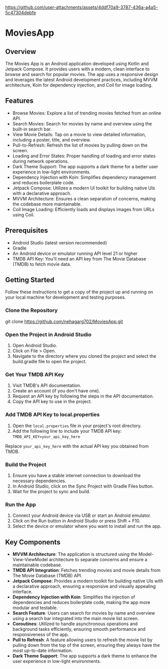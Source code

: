 

https://github.com/user-attachments/assets/4ddf70a9-3787-436a-a4a5-5c47304debfe

# MoviesApp

## Overview
The Movies App is an Android application developed using Kotlin and Jetpack Compose. It provides users with a modern, clean interface to browse and search for popular movies. The app uses a responsive design and leverages the latest Android development practices, including MVVM architecture, Koin for dependency injection, and Coil for image loading.

## Features
- Browse Movies: Explore a list of trending movies fetched from an online API.
- Search Movies: Search for movies by name and overview using the built-in search bar.
- View Movie Details: Tap on a movie to view detailed information, including a poster, title, and overview.
- Pull-to-Refresh: Refresh the list of movies by pulling down on the screen.
- Loading and Error States: Proper handling of loading and error states during network operations.
- Dark Theme Support: The app supports a dark theme for a better user experience in low-light environments.
- Dependency Injection with Koin: Simplifies dependency management and reduces boilerplate code.
- Jetpack Compose: Utilizes a modern UI toolkit for building native UIs with a declarative approach.
- MVVM Architecture: Ensures a clean separation of concerns, making the codebase more maintainable.
- Coil Image Loading: Efficiently loads and displays images from URLs using Coil.

## Prerequisites
- Android Studio (latest version recommended)
- Gradle
- An Android device or emulator running API level 21 or higher
- TMDB API Key: You'll need an API key from The Movie Database (TMDB) to fetch movie data.

## Getting Started
Follow these instructions to get a copy of the project up and running on your local machine for development and testing purposes.

### Clone the Repository
git clone https://github.com/nehagarg702/MoviesApp.git

### Open the Project in Android Studio
1. Open Android Studio.
2. Click on File > Open.
3. Navigate to the directory where you cloned the project and select the build.gradle file to open the project.

### Get Your TMDB API Key
1. Visit TMDB's API documentation.
2. Create an account (if you don't have one).
3. Request an API key by following the steps in the API documentation.
4. Copy the API key to use in the project.

### Add TMDB API Key to local.properties

1. Open the `local.properties` file in your project's root directory.<br>
2. Add the following line to include your TMDB API key:<br>
   `TMDB_API_KEY=your_api_key_here`

Replace `your_api_key_here` with the actual API key you obtained from TMDB.

### Build the Project
1. Ensure you have a stable internet connection to download the necessary dependencies.
2. In Android Studio, click on the Sync Project with Gradle Files button.
3. Wait for the project to sync and build.

### Run the App
1. Connect your Android device via USB or start an Android emulator.
2. Click on the Run button in Android Studio or press Shift + F10.
3. Select the device or emulator where you want to install and run the app.

## Key Components
- **MVVM Architecture**: The application is structured using the Model-View-ViewModel architecture to separate concerns and ensure a maintainable codebase.
- **TMDB API Integration**: Fetches trending movies and movie details from The Movie Database (TMDB) API.
- **Jetpack Compose**: Provides a modern toolkit for building native UIs with a declarative approach, ensuring a responsive and visually appealing interface.
- **Dependency Injection with Koin**: Simplifies the injection of dependencies and reduces boilerplate code, making the app more modular and testable.
- **Search Feature**: Users can search for movies by name and overview using a search bar integrated into the main movie list screen.
- **Coroutines**: Utilized to handle asynchronous operations and background tasks efficiently, ensuring smooth performance and responsiveness of the app.
- **Pull to Refresh**: A feature allowing users to refresh the movie list by pulling down from the top of the screen, ensuring they always have the most up-to-date information.
- **Dark Theme Support**: The app supports a dark theme to enhance the user experience in low-light environments.
